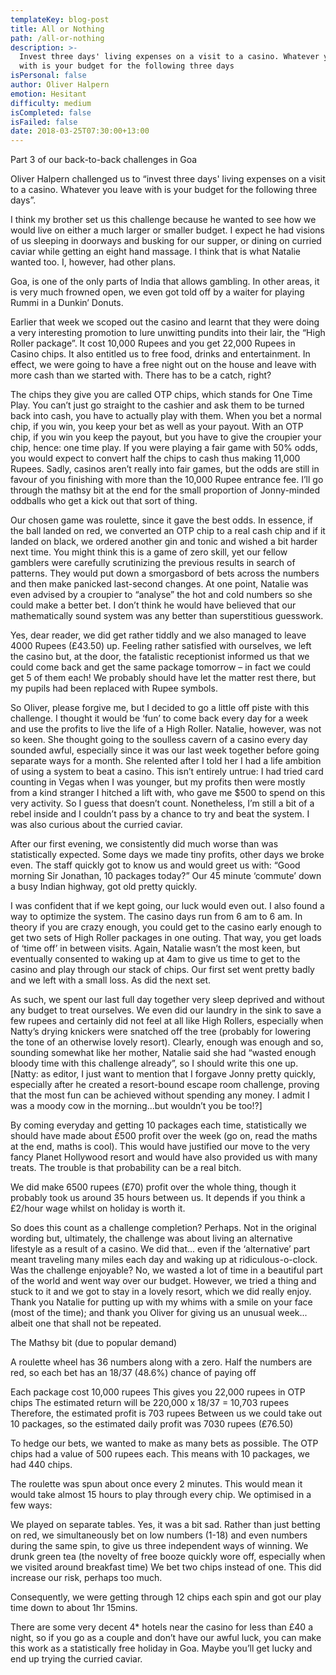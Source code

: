 ```yaml
---
templateKey: blog-post
title: All or Nothing
path: /all-or-nothing
description: >-
  Invest three days' living expenses on a visit to a casino. Whatever you leave
  with is your budget for the following three days
isPersonal: false
author: Oliver Halpern
emotion: Hesitant
difficulty: medium
isCompleted: false
isFailed: false
date: 2018-03-25T07:30:00+13:00
---
```

Part 3 of our back-to-back challenges in Goa

Oliver Halpern challenged us to “invest three days' living expenses on a visit to a casino. Whatever you leave with is your budget for the following three days”.

I think my brother set us this challenge because he wanted to see how we would live on either a much larger or smaller budget. I expect he had visions of us sleeping in doorways and busking for our supper, or dining on curried caviar while getting an eight hand massage. I think that is what Natalie wanted too. I, however, had other plans.
 
Goa, is one of the only parts of India that allows gambling. In other areas, it is very much frowned open, we even got told off by a waiter for playing Rummi in a Dunkin’ Donuts.
 
Earlier that week we scoped out the casino and learnt that they were doing a very interesting promotion to lure unwitting pundits into their lair, the “High Roller package”. It cost 10,000 Rupees and you get 22,000 Rupees in Casino chips. It also entitled us to  free food, drinks and entertainment. In effect, we were going to have a free night out on the house and leave with more cash than we started with. There has to be a catch, right? 
 
The chips they give you are called OTP chips, which stands for One Time Play. You can’t just go straight to the cashier and ask them to be turned back into cash, you have to actually play with them. When you bet a normal chip, if you win, you keep your bet as well as your payout. With an OTP chip, if you win you keep the payout, but you have to give the croupier your chip, hence: one time play. If you were playing a fair game with 50% odds, you would expect to convert half the chips to cash thus making 11,000 Rupees. Sadly, casinos aren’t really into fair games, but the odds are still in favour of you finishing with more than the 10,000 Rupee entrance fee. I’ll go through the mathsy bit at the end for the small proportion of Jonny-minded oddballs who get a kick out that sort of thing.
 
Our chosen game was roulette, since it gave the best odds. In essence, if the ball landed on red, we converted an OTP chip to a real cash chip and if it landed on black, we ordered another gin and tonic and wished a bit harder next time. You might think this is a game of zero skill, yet our fellow gamblers were carefully scrutinizing the previous results in search of patterns. They would put down a smorgasbord of bets across the numbers and then make panicked last-second changes. At one point, Natalie was even advised by a croupier to “analyse” the hot and cold numbers so she could make a better bet. I don’t think he would have believed that our mathematically sound system was any better than superstitious guesswork.
 
Yes, dear reader, we did get rather tiddly and we also managed to leave 4000
Rupees (£43.50) up. Feeling rather satisfied with ourselves, we left the casino but, at the door, the fatalistic receptionist informed us that we could come back and get the same package tomorrow – in fact we could get 5 of them each! We probably should have let the matter rest there, but my pupils had been replaced with Rupee symbols.
 
So Oliver, please forgive me, but I decided to go a little off piste with this challenge. I thought it would be ‘fun’ to come back every day for a week and use the profits to live the life of a High Roller. Natalie, however, was not so keen. She thought going to the soulless cavern of a casino every day sounded awful, especially since it was our last week together before going separate ways for a month. She relented after I told her I had a life ambition of using a system to beat a casino. This isn’t entirely untrue: I had tried card counting in Vegas when I was younger, but my profits then were mostly from a kind stranger I hitched a lift with, who gave me $500 to spend on this very activity. So I guess that doesn’t count. Nonetheless, I’m still a bit of a rebel inside and I couldn’t pass by a chance to try and beat the system. I was also curious about the curried caviar.
 
After our first evening, we consistently did much worse than was statistically expected. Some days we made tiny profits, other days we broke even. The staff quickly got to know us and would greet us with:
“Good morning Sir Jonathan, 10 packages today?”
Our 45 minute ‘commute’ down a busy Indian highway, got old pretty quickly.
 
I was confident that if we kept going, our luck would even out. I also found a way to optimize the system. The casino days run from 6 am to 6 am. In theory if you are crazy enough, you could get to the casino early enough to get two sets of High Roller packages in one outing. That way, you get loads of ‘time off’ in between visits. Again, Natalie wasn’t the most keen, but eventually consented to waking up at 4am to give us time to get to the casino and play through our stack of chips. Our first set went pretty badly and we left with a small loss. As did the next set.
 
As such, we spent our last full day together very sleep deprived and without any budget to treat ourselves. We even did our laundry in the sink to save a few rupees and certainly did not feel at all like High Rollers, especially when Natty’s drying knickers were snatched off the tree (probably for lowering the tone of an otherwise lovely resort). Clearly, enough was enough and so, sounding somewhat like her mother, Natalie said she had “wasted enough bloody time with this challenge already”, so I should write this one up. [Natty: as editor, I just want to mention that I forgave Jonny pretty quickly, especially after he created a resort-bound escape room challenge, proving that the most fun can be achieved without spending any money. I admit I was a moody cow in the morning...but wouldn’t you be too!?]
 
By coming everyday and getting 10 packages each time, statistically we should have made about £500 profit over the week (go on, read the maths at the end, maths is cool). This would have justified our move to the very fancy Planet Hollywood resort and would have also provided us with many treats. The trouble is that probability can be a real bitch.
 
We did make 6500 rupees (£70) profit over the whole thing, though it probably took us around 35 hours between us. It depends if you think a £2/hour wage whilst on holiday is worth it.
 
So does this count as a challenge completion? Perhaps. Not in the original wording but, ultimately, the challenge was about living an alternative lifestyle as a result of a casino. We did that... even if the ‘alternative’ part meant traveling many miles each day and waking up at ridiculous-o-clock. Was the challenge enjoyable? No, we wasted a lot of time in a beautiful part of the world and went way over our budget. However, we tried a thing and stuck to it and we got to stay in a lovely resort, which we did really enjoy. Thank you Natalie for putting up with my whims with a smile on your face (most of the time); and thank you Oliver for giving us an unusual week... albeit one that shall not be repeated.
 
 


 

The Mathsy bit (due to popular demand)
 
A roulette wheel has 36 numbers along with a zero. Half the numbers are red, so each bet has an 18/37 (48.6%) chance of paying off 
 
Each package cost 10,000 rupees
This gives you 22,000 rupees in OTP chips
The estimated return will be 220,000 x 18/37 = 10,703 rupees
Therefore, the estimated profit is 703 rupees
Between us we could take out 10 packages, so the estimated daily profit was 7030 rupees (£76.50)
 
To hedge our bets, we wanted to make as many bets as possible. The OTP chips had a value of 500 rupees each. This means with 10 packages, we had 440 chips.
 
The roulette was spun about once every 2 minutes. This would mean it would take almost 15 hours to play through every chip. We optimised in a few ways:
 
We played on separate tables. Yes, it was a bit sad.
Rather than just betting on red, we simultaneously bet on low numbers (1-18) and even numbers during the same spin, to give us three independent ways of winning.
We drunk green tea (the novelty of free booze quickly wore off, especially when we visited around breakfast time)
We bet two chips instead of one. This did increase our risk, perhaps too much.
 
Consequently, we were getting through 12 chips each spin and got our play time down to about 1hr 15mins.
 
There are some very decent 4* hotels near the casino for less than £40 a night, so if you go as a couple and don’t have our awful luck, you can make this work as a statistically free holiday in Goa. Maybe you’ll get lucky and end up trying the curried caviar.

